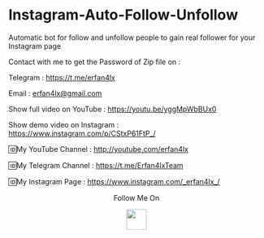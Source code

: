 # Instagram-Auto-Follow-Unfollow
Automatic bot for follow and unfollow people to gain real follower for your Instagram page

Contact with me to get the Password of Zip file on :

 Telegram : https://t.me/erfan4lx
  
 Email : erfan4lx@gmail.com
  
Show full video on YouTube : https://youtu.be/yggMpWbBUx0

Show demo video on Instagram : https://www.instagram.com/p/CStxP61FtP_/

🆔My YouTube Channel : http://youtube.com/erfan4lx

🆔My Telegram Channel : https://t.me/Erfan4lxTeam

🆔My Instagram Page : https://www.instagram.com/_erfan4lx_/

<p align="center">
  Follow Me On
</p>
<p align="center">
  <a href="https://www.youtube.com/c/erfan4lx?sub_confirmation=1">
    <img src="https://www.iconsdb.com/icons/preview/black/youtube-4-xxl.png" width="40" height="40">
  </a>
</p>
